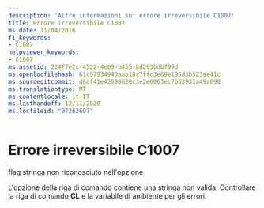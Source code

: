 ```yaml
---
description: 'Altre informazioni su: errore irreversibile C1007'
title: Errore irreversibile C1007
ms.date: 11/04/2016
f1_keywords:
- C1007
helpviewer_keywords:
- C1007
ms.assetid: 224f7e2c-4522-4e09-b455-8d293bdb799d
ms.openlocfilehash: 61c97934943aab18c7ffc3e69e195d3b523ae41c
ms.sourcegitcommit: d6af41e42699628c3e2e6063ec7b03931a49a098
ms.translationtype: MT
ms.contentlocale: it-IT
ms.lasthandoff: 12/11/2020
ms.locfileid: "97262607"
---
```

# <a name="fatal-error-c1007"></a>Errore irreversibile C1007

flag stringa non riconosciuto nell'opzione

L'opzione della riga di comando contiene una stringa non valida. Controllare la riga di comando **CL** e la variabile di ambiente per gli errori.
